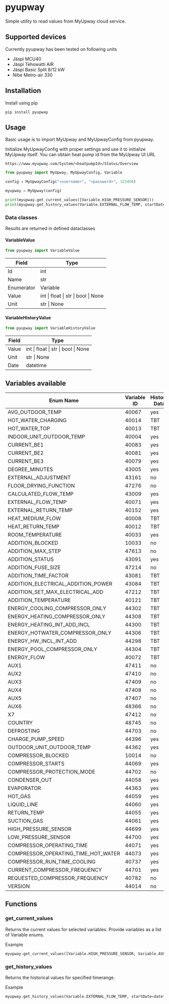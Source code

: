 # pyupway

Simple utility to read values from MyUpway cloud service.

## Supported devices

Currently pyupway has been tested on following units

- Jäspi MCU40
- Jäspi Tehowatti AIR
- Jäspi Basic Split 8/12 kW
- Nibe Metro-air 330

## Installation

Install using pip

```
pip install pyupway
```

## Usage

Basic usage is to import MyUpway and MyUpwayConfig from pyupway.

Initialize MyUpwayConfig with proper settings and use it to initialize MyUpway itself. You can obtain heat pump id from the MyUpway UI URL

```
https://www.myupway.com/System/<heatpumpId>/Status/Overview
```

```python
from pyupway import MyUpway, MyUpwayConfig, Variable

config = MyUpwayConfig("<username>", "<password>", 123456)

myupway = MyUpway(config)

print(myupway.get_current_values([Variable.HIGH_PRESSURE_SENSOR]))
print(myupway.get_history_values(Variable.EXTERNAL_FLOW_TEMP, startDate=datetime(2023,6,1,0,0,0), stopDate=datetime(2023,6,4,0,0,0)))

```

### Data classes

Results are returned in defined dataclasses

#### VariableValue

```python
from pyupway import VariableValue
```

| Field      | Type                                                |
| ---------- | --------------------------------------------------- |
| Id         | int                                                 |
| Name       | str                                                 |
| Enumerator | Variable                                            |
| Value      | int &#124; float &#124; str &#124; bool &#124; None |
| Unit       | str &#124; None                                     |

#### VariableHistoryValue

```python
from pyupway import VariableHistoryValue
```

| Field | Type                                                |
| ----- | --------------------------------------------------- |
| Value | int &#124; float &#124; str &#124; bool &#124; None |
| Unit  | str &#124; None                                     |
| Date  | datetime                                            |

## Variables available

| Enum Name                           | Variable ID | History Data |
| ----------------------------------- | ----------- | ------------ |
| AVG_OUTDOOR_TEMP                    | 40067       | yes          |
| HOT_WATER_CHARGING                  | 40014       | TBT          |
| HOT_WATER_TOP                       | 40013       | TBT          |
| INDOOR_UNIT_OUTDOOR_TEMP            | 40004       | yes          |
| CURRENT_BE1                         | 40083       | yes          |
| CURRENT_BE2                         | 40081       | yes          |
| CURRENT_BE3                         | 40079       | yes          |
| DEGREE_MINUTES                      | 43005       | yes          |
| EXTERNAL_ADJUSTMENT                 | 43161       | no           |
| FLOOR_DRYING_FUNCTION               | 47276       | no           |
| CALCULATED_FLOW_TEMP                | 43009       | yes          |
| EXTERNAL_FLOW_TEMP                  | 40071       | yes          |
| EXTERNAL_RETURN_TEMP                | 40152       | yes          |
| HEAT_MEDIUM_FLOW                    | 40008       | TBT          |
| HEAT_RETURN_TEMP                    | 40012       | TBT          |
| ROOM_TEMPERATURE                    | 40033       | yes          |
| ADDITION_BLOCKED                    | 10033       | no           |
| ADDITION_MAX_STEP                   | 47613       | no           |
| ADDITION_STATUS                     | 43091       | yes          |
| ADDITION_FUSE_SIZE                  | 47214       | no           |
| ADDITION_TIME_FACTOR                | 43081       | TBT          |
| ADDITION_ELECTRICAL_ADDITION_POWER  | 43084       | TBT          |
| ADDITION_SET_MAX_ELECTRICAL_ADD     | 47212       | TBT          |
| ADDITION_TEMPERATURE                | 40121       | TBT          |
| ENERGY_COOLING_COMPRESSOR_ONLY      | 44302       | TBT          |
| ENERGY_HEATING_COMPRESSOR_ONLY      | 44308       | TBT          |
| ENERGY_HEATING_INT_ADD_INCL         | 44300       | TBT          |
| ENERGY_HOTWATER_COMPRESSOR_ONLY     | 44306       | TBT          |
| ENERGY_HW_INCL_INT_ADD              | 44298       | TBT          |
| ENERGY_POOL_COMPRESSOR_ONLY         | 44304       | TBT          |
| ENERGY_FLOW                         | 40072       | TBT          |
| AUX1                                | 47411       | no           |
| AUX2                                | 47410       | no           |
| AUX3                                | 47409       | no           |
| AUX4                                | 47408       | no           |
| AUX5                                | 47407       | no           |
| AUX6                                | 48366       | no           |
| X7                                  | 47412       | no           |
| COUNTRY                             | 48745       | no           |
| DEFROSTING                          | 44703       | no           |
| CHARGE_PUMP_SPEED                   | 44396       | yes          |
| OUTDOOR_UNIT_OUTDOOR_TEMP           | 44362       | yes          |
| COMPRESSOR_BLOCKED                  | 10014       | no           |
| COMPRESSOR_STARTS                   | 44069       | yes          |
| COMPRESSOR_PROTECTION_MODE          | 44702       | no           |
| CONDENSER_OUT                       | 44058       | yes          |
| EVAPORATOR                          | 44363       | yes          |
| HOT_GAS                             | 44059       | yes          |
| LIQUID_LINE                         | 44060       | yes          |
| RETURN_TEMP                         | 44055       | yes          |
| SUCTION_GAS                         | 44061       | yes          |
| HIGH_PRESSURE_SENSOR                | 44699       | yes          |
| LOW_PRESSURE_SENSOR                 | 44700       | yes          |
| COMPRESSOR_OPERATING_TIME           | 44071       | yes          |
| COMPRESSOR_OPERATING_TIME_HOT_WATER | 44073       | yes          |
| COMPRESSOR_RUN_TIME_COOLING         | 40737       | yes          |
| CURRENT_COMPRESSOR_FREQUENCY        | 44701       | yes          |
| REQUESTED_COMPRESSOR_FREQUENCY      | 40782       | no           |
| VERSION                             | 44014       | no           |

## Functions

### get_current_values

Returns the current values for selected variables.
Provide variables as a list of Variable enums.

Example

```python
myupway.get_current_values([Variable.HIGH_PRESSURE_SENSOR, Variable.AVG_OUTDOOR_TEMP])
```

### get_history_values

Returns the historical values for specified timerange.

Example

```python
myupway.get_history_values(Variable.EXTERNAL_FLOW_TEMP, startDate=datetime(2023,6,1,0,0,0), stopDate=datetime(2023,6,4,0,0,0))
```
